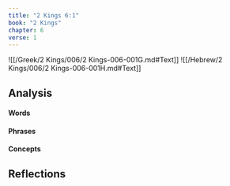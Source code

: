 ```yaml
---
title: "2 Kings 6:1"
book: "2 Kings"
chapter: 6
verse: 1
---
```

![[/Greek/2 Kings/006/2 Kings-006-001G.md#Text]]
![[/Hebrew/2 Kings/006/2 Kings-006-001H.md#Text]]

## Analysis

#### Words

#### Phrases

#### Concepts

## Reflections
